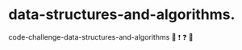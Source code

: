 # data-structures-and-algorithms.
code-challenge-data-structures-and-algorithms :anger: :exclamation: :question: :thought_balloon:
    
